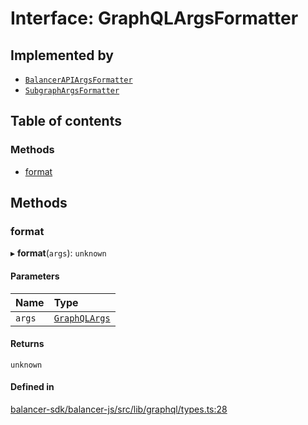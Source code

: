 # Interface: GraphQLArgsFormatter

## Implemented by

- [`BalancerAPIArgsFormatter`](../classes/BalancerAPIArgsFormatter.md)
- [`SubgraphArgsFormatter`](../classes/SubgraphArgsFormatter.md)

## Table of contents

### Methods

- [format](GraphQLArgsFormatter.md#format)

## Methods

### format

▸ **format**(`args`): `unknown`

#### Parameters

| Name | Type |
| :------ | :------ |
| `args` | [`GraphQLArgs`](GraphQLArgs.md) |

#### Returns

`unknown`

#### Defined in

[balancer-sdk/balancer-js/src/lib/graphql/types.ts:28](https://github.com/balancer-labs/balancer-sdk/blob/c094037b/balancer-js/src/lib/graphql/types.ts#L28)
